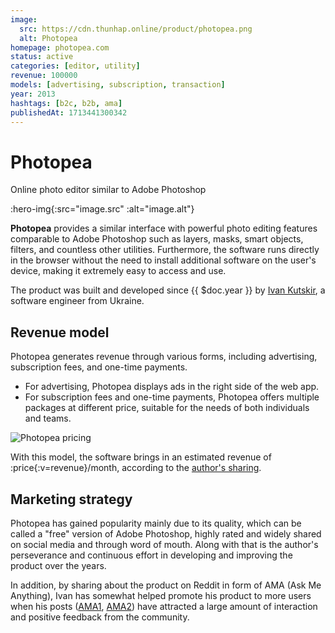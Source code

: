 ```yaml
---
image:
  src: https://cdn.thunhap.online/product/photopea.png
  alt: Photopea
homepage: photopea.com
status: active
categories: [editor, utility]
revenue: 100000
models: [advertising, subscription, transaction]
year: 2013
hashtags: [b2c, b2b, ama]
publishedAt: 1713441300342
---
```


# Photopea

Online photo editor similar to Adobe Photoshop

:hero-img{:src="image.src" :alt="image.alt"}

__Photopea__ provides a similar interface with powerful photo editing features comparable to Adobe Photoshop such as layers, masks, smart objects, filters, and countless other utilities. Furthermore, the software runs directly in the browser without the need to install additional software on the user's device, making it extremely easy to access and use.

The product was built and developed since {{ $doc.year }} by [Ivan Kutskir](https://twitter.com/ivankutskir), a software engineer from Ukraine.

## Revenue model

Photopea generates revenue through various forms, including advertising, subscription fees, and one-time payments.

- For advertising, Photopea displays ads in the right side of the web app.
- For subscription fees and one-time payments, Photopea offers multiple packages at different price, suitable for the needs of both individuals and teams.

![Photopea pricing](https://cdn.thunhap.online/product/photopea+pricing.png)

With this model, the software brings in an estimated revenue of :price{:v=revenue}/month, according to the [author's sharing](https://news.ycombinator.com/item?id=26769141).

## Marketing strategy

Photopea has gained popularity mainly due to its quality, which can be called a "free" version of Adobe Photoshop, highly rated and widely shared on social media and through word of mouth. Along with that is the author's perseverance and continuous effort in developing and improving the product over the years.

In addition, by sharing about the product on Reddit in form of AMA (Ask Me Anything), Ivan has somewhat helped promote his product to more users when his posts ([AMA1](https://www.reddit.com/r/IAmA/comments/9urjmg/i_made_a_free_alternative_to_photoshop_that_is/), [AMA2](https://www.reddit.com/r/IAmA/comments/c8ru2y/i_made_a_free_alternative_to_photoshop_that_is/)) have attracted a large amount of interaction and positive feedback from the community.
